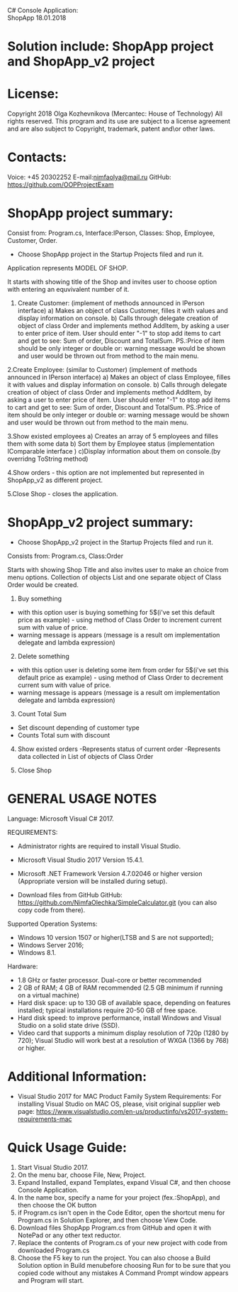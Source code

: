 C# Console Application:  
 ShopApp 18.01.2018

Solution include: ShopApp project and ShopApp_v2 project
===============================================================

License:
========
Copyright 2018 Olga Kozhevnikova (Mercantec: House of Technology) 
All rights reserved. This program and its use are subject to a license agreement 
and are also subject to Copyright, trademark, patent and\or other laws.


Contacts:
=========
Voice: +45 20302252
E-mail:nimfaolya@mail.ru
GitHub: https://github.com/OOPProjectExam


ShopApp project summary:
===================================================================================
Consist from: Program.cs, Interface:IPerson, Classes: Shop, Employee, Customer, Order.

- Choose ShopApp project in the Startup Projects filed and run it.

Application represents MODEL OF SHOP.

It starts with showing title of the Shop and invites user to choose option with entering an equvivalent number of it.
 1. Create Customer: (implement of methods announced in IPerson interface)
  a) Makes an object of class Customer, filles it with  values and display information on console.
  b) Calls through delegate creation of object of class Order and implements method AddItem, by
       asking a user to enter price of item. User should enter "-1" to stop add items to cart and get to see: Sum of order, Discount and TotalSum.
PS.:Price of item should be only integer or double or: warning message would be shown and user would be thrown out from method to the main menu.

 2.Create Employee: (similar to Customer) (implement of methods announced in IPerson interface)
  a) Makes an object of class Employee, filles it with  values and display information on console.
  b) Calls through delegate creation of object of class Order and implements method AddItem, by
       asking a user to enter price of item. User should enter "-1" to stop add items to cart and get to see: Sum of order, Discount and TotalSum.
PS.:Price of item should be only integer or double or: warning message would be shown and user would be thrown out from method to the main menu.
 
3.Show existed employees
 a) Creates an array of 5 employees and filles them with some data
 b) Sort them by Employee status (implementation IComparable interface )
 c)Display information about them on console.(by overridng ToString method)
 
 4.Show orders - this option are not implemented but represented in ShopApp_v2 as different project.

 5.Close Shop - closes the application.

ShopApp_v2 project summary: 
===================================================================================
  - Choose ShopApp_v2 project in the Startup Projects filed and run it.

Consists from: Program.cs, Class:Order

Starts with showing Shop Title and also invites user to make an choice from menu options.
Collection of objects List and one separate object of Class Order would be created.

1. Buy something
- with this option user is buying something for 5$(i've set this default price as example) - using method of Class Order to increment current sum with value of price.
- warning message is appears (message is a result om implementation delegate and lambda expression)

2. Delete something
- with this option user is deleting  some item from order for 5$(i've set this default price as example) - using method of Class Order to decrement current sum with value of price.
- warning message is appears (message is a result om implementation delegate and lambda expression)

3. Count Total Sum
- Set discount depending of customer type
- Counts Total sum  with discount

4. Show existed orders
-Represents status of current order
-Represents data collected in List of objects of Class Order

5. Close Shop

GENERAL USAGE NOTES
===================

Language: Microsoft Visual C# 2017.

REQUIREMENTS:
   - Administrator rights are required to install Visual Studio.
   - Microsoft Visual Studio 2017 Version 15.4.1.
   - Microsoft .NET Framework Version 4.7.02046 or higher version (Appropriate version will be installed during setup).
   
   - Download files from GitHub  GitHub: https://github.com/NimfaOlechka/SimpleCalculator.git (you can also copy code from there).
   
Supported Operation Systems:
   - Windows 10 version 1507 or higher(LTSB and S are not supported);
   - Windows Server 2016;
   - Windows 8.1.
   
Hardware:
- 1.8 GHz or faster processor. Dual-core or better recommended
- 2 GB of RAM; 4 GB of RAM recommended (2.5 GB minimum if running on a virtual machine)
- Hard disk space: up to 130 GB of available space, depending on features installed; typical installations require 20-50 GB of free space.
- Hard disk speed: to improve performance, install Windows and Visual Studio on a solid state drive (SSD).
- Video card that supports a minimum display resolution of 720p (1280 by 720); Visual Studio will work best at a resolution of WXGA (1366 by 768) or higher.

Additional Information:
=======================

- Visual Studio 2017 for MAC Product Family System Requirements:
For installing Visual Studio on MAC OS, please, visit original supplier web page:
https://www.visualstudio.com/en-us/productinfo/vs2017-system-requirements-mac

Quick Usage Guide:
==================

1. Start Visual Studio 2017.
2. On the menu bar, choose File, New, Project.
3. Expand Installed, expand Templates, expand Visual C#, 
and then choose Console Application.
4. In the name box, specify a name for your project (fex.:ShopApp), and then choose the OK button
5. if Program.cs isn't open in the Code Editor, open the shortcut 
menu for Program.cs in Solution Explorer, and then choose View Code.
6. Download files ShopApp Program.cs from GitHub and open it with NotePad or any other text reductor.
7. Replace the contents of Program.cs of your new project with code from downloaded Program.cs
8. Choose the F5 key to run the project. You can also choose a Build Solution 
option in Build menubefore choosing Run for to be sure that you copied code without 
any mistakes A Command Prompt window appears and Program will start.